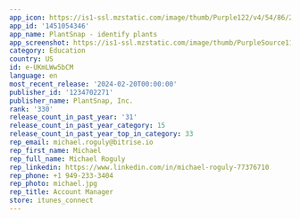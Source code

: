 ```yaml
---
app_icon: https://is1-ssl.mzstatic.com/image/thumb/Purple122/v4/54/86/2e/54862e35-a73d-fb8e-e489-134abd8c7709/AppIcon-1x_U007emarketing-0-7-0-0-85-220-0.png/1024x1024bb.png
app_id: '1451054346'
app_name: PlantSnap - identify plants
app_screenshot: https://is1-ssl.mzstatic.com/image/thumb/PurpleSource116/v4/aa/10/72/aa10721a-e8db-0225-c7c2-8a321a2c4680/9baf614e-6ad1-4a11-8004-864df5b924e2_AI-powered_-_iPhone_12.png/1242x2688bb.png
category: Education
country: US
id: e-UKmLWw5bCM
language: en
most_recent_release: '2024-02-20T00:00:00'
publisher_id: '1234702271'
publisher_name: PlantSnap, Inc.
rank: '330'
release_count_in_past_year: '31'
release_count_in_past_year_category: 15
release_count_in_past_year_top_in_category: 33
rep_email: michael.roguly@bitrise.io
rep_first_name: Michael
rep_full_name: Michael Roguly
rep_linkedin: https://www.linkedin.com/in/michael-roguly-77376710
rep_phone: +1 949-233-3404
rep_photo: michael.jpg
rep_title: Account Manager
store: itunes_connect
---
```

